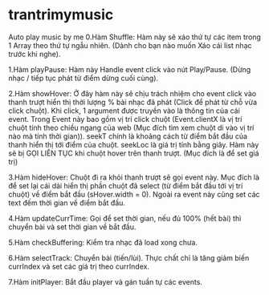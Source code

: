 # trantrimymusic
 Auto play music by me
0.Hàm Shuffle:
Hàm này sẽ xáo thứ tự các item trong 1 Array theo thứ tự ngẫu nhiên. (Dành cho bạn nào muốn Xáo cái list nhạc trước khi nghe).

1.Hàm playPause:
Hàm này Handle event click vào nút Play/Pause. (Dừng nhạc / tiếp tục phát từ điểm dừng cuối cùng).

2.Hàm showHover:
Ở đây hàm này sẽ chịu trách nhiệm cho event click vào thanh trượt hiển thị thời lượng % bài nhạc đã phát (Click để phát từ chỗ vừa click chuột).
Khi click, 1 argument được truyền vào là thông tin của cái event. Trong Event này bao gồm vị trí click chuột (Event.clientX là vị trí chuột tính theo chiều ngang của web (Mục đích tìm xem chuột di vào vị trí nào mà tính thời gian)). seekT chính là khoảng cách từ điểm bắt đầu của thanh hiển thị tới điểm của chuột. seekLoc là giá trị tính bằng giây.
Hàm này sẽ bị GỌI LIÊN TỤC khi chuột hover trên thanh trượt. (Mục đích là để set giá trị)

3.Hàm hideHover:
Chuột đi ra khỏi thanh trượt sẽ gọi event này. Mục đích là để set lại cái dải hiển thị phần chuột đã select (từ điểm bắt đầu tới vị trí chuột) về điểm bắt đầu (sHover.width = 0).
Ngoài ra event này cũng set các text đếm thời gian về điểm bắt đầu.

4.Hàm updateCurrTime:
Gọi để set thời gian, nếu đủ 100% (hết bài) thì chuyển bài và set thời gian về bắt đầu.

5.Hàm checkBuffering:
Kiểm tra nhạc đã load xong chưa.

6.Hàm selectTrack:
Chuyển bài (tiến/lùi). Thực chất chỉ là tăng giảm biến currIndex và set các giá trị theo currIndex.

7.Hàm initPlayer:
Bắt đầu player và gán tuần tự các events.
